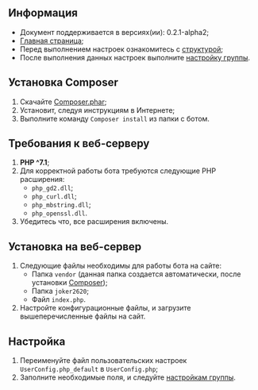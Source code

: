 Информация
------------
* Документ поддерживается в версиях(ии): 0.2.1-alpha2;
* [Главная страница][0];
* Перед выполнением настроек ознакомитесь с [структурой][1];
* После выполнения данных настроек выполните [настройку группы][2].


Установка Composer
------------

1. Скачайте [Composer.phar][3];
1. Установит, следуя инструкциям в Интернете;
1. Выполните команду `Composer install` из папки с ботом.

Требования к веб-серверу
------------

1. **PHP ^7.1**;
1. Для корректной работы бота требуются следующие PHP расширения:
   * `php_gd2.dll`;
   * `php_curl.dll`;
   * `php_mbstring.dll`;
   * `php_openssl.dll`.
1. Убедитесь что, все расширения включены.

Установка на веб-сервер
------------

1. Следующие файлы необходимы для работы бота на сайте: 
   * Папка `vendor` (данная папка создается автоматически, после установки [Composer][3]);
   * Папка `joker2620`; 
   * Файл `index.php`.
1. Настройте конфигурационные файлы, и загрузите вышеперечисленные файлы на сайт.


Настройка
------------

1. Переименуйте файл пользовательских настроек `UserConfig.php_default` в `UserConfig.php`;
1. Заполните необходимые поля, и следуйте [настройкам группы][2].

[0]: index.md
[1]: struct.md
[2]: vkgroup.md
[3]: https://getcomposer.org/doc/00-intro.md
